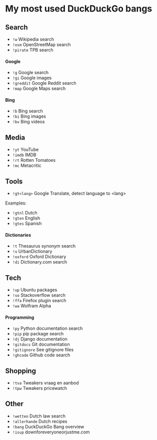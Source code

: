 # My most used DuckDuckGo bangs

## Search
* `!w` Wikipedia search
* `!osm` OpenStreetMap search
* `!pirate` TPB search

#### Google
* `!g` Google search
* `!gi` Google images
* `!greddit` Google Reddit search
* `!map` Google Maps search

#### Bing
* `!b` Bing search
* `!bi` Bing images
* `!bv` Bing videos


## Media
* `!yt` YouTube
* `!imdb` IMDB
* `!rt` Rotten Tomatoes
* `!mc` Metacritic


## Tools
* `!gt<lang>` Google Translate, detect language to \<lang\>

Examples:
* `!gtnl` Dutch
* `!gten` English
* `!gtes` Spanish

#### Dictionaries
* `!t` Thesaurus synonym search
* `!u` UrbanDictionary
* `!oxford` Oxford Dictionary
* `!di` Dictionary.com search


## Tech
* `!up` Ubuntu packages
* `!so` Stackoverflow search
* `!ffa` Firefox plugin search
* `!wa` Wolfram Alpha

#### Programming
* `!py` Python documentation search
* `!pip` pip package search
* `!dj` Django documentation
* `!gitdocs` Git documentation
* `!gitignore` See gitignore files
* `!ghcode` Github code search

## Shopping
* `!tva` Tweakers vraag en aanbod
* `!tpw` Tweakers pricewatch


## Other
* `!wetten` Dutch law search
* `!allerhande` Dutch recipes
* `!bang` DuckDuckGo Bang overview
* `!isup` downforeveryoneorjustme.com
